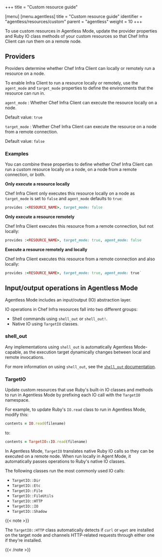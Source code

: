 +++
title = "Custom resource guide"

[menu]
  [menu.agentless]
    title = "Custom resource guide"
    identifier = "agentless/resources/custom"
    parent = "agentless"
    weight = 10
+++

To use custom resources in Agentless Mode, update the provider properties and Ruby IO class methods of your custom resources so that Chef Infra Client can run them on a remote node.

## Providers

Providers determine whether Chef Infra Client can locally or remotely run a resource on a node.

To enable Infra Client to run a resource locally or remotely, use the `agent_mode` and `target_mode` properties to define the environments that the resource can run in.

`agent_mode`
: Whether Chef Infra Client can execute the resource locally on a node.

  Default value: `true`

`target_mode`
: Whether Chef Infra Client can execute the resource on a node from a remote connection.

  Default value: `false`

### Examples

You can combine these properties to define whether Chef Infra Client can run a custom resource locally on a node, on a node from a remote connection, or both.

**Only execute a resource locally**

Chef Infra Client only executes this resource locally on a node as `target_mode` is set to `false` and `agent_mode` defaults to `true`:

```ruby
provides :<RESOURCE_NAME>, target_mode: false
```

**Only execute a resource remotely**

Chef Infra Client executes this resource from a remote connection, but not locally:

```ruby
provides :<RESOURCE_NAME>, target_mode: true, agent_mode: false
```

**Execute a resource remotely and locally**

Chef Infra Client executes this resource from a remote connection and also locally:

```ruby
provides :<RESOURCE_NAME>, target_mode: true, agent_mode: true`
```

## Input/output operations in Agentless Mode

Agentless Mode includes an input/output (IO) abstraction layer.

IO operations in Chef Infra resources fall into two different groups:

- Shell commands using `shell_out` or `shell_out!`.
- Native IO using `TargetIO` classes.

### shell_out

Any implementations using `shell_out` is automatically Agentless Mode-capable, as the execution target dynamically changes between local and remote invocations.

For more information on using `shell_out`, see the [`shell_out` documentation](https://docs.chef.io/infra_language/shelling_out/).

### TargetIO

Update custom resources that use Ruby's built-in IO classes and methods to run in Agentless Mode by prefixing each IO call with the `TargetIO` namespace.

For example, to update Ruby's `IO.read` class to run in Agentless Mode, modify this:

```ruby
contents = IO.read(filename)
```

to:

```ruby
contents = TargetIO::IO.read(filename)
```

In Agentless Mode, `TargetIO` translates native Ruby IO calls so they can be executed on a remote node. When run locally in Agent Mode, it automatically passes operations to Ruby's native IO classes.

The following classes run the most commonly used IO calls:

- `TargetIO::Dir`
- `TargetIO::Etc`
- `TargetIO::File`
- `TargetIO::FileUtils`
- `TargetIO::HTTP`
- `TargetIO::IO`
- `TargetIO::Shadow`

{{< note >}}

The `TargetIO::HTTP` class automatically detects if `curl` or `wget` are installed on the target node and channels HTTP-related requests through either one if they're installed.

{{< /note >}}
